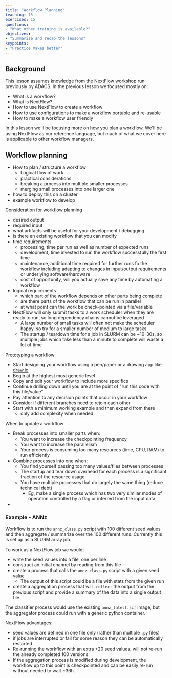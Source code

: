 ```yaml
---
title: "Workflow Planning"
teaching: 15
exercises: 15
questions:
- "What other training is available?"
objectives:
- "Summarize and recap the lessons"
keypoints:
- "Practice makes better"
---
```


## Background
This lesson assumes knowledge from the [NextFlow workshop](https://carpentries-incubator.github.io/Pipeline_Training_with_Nextflow/) run previously by ADACS.
In the previous lesson we focused mostly on:
- What is a workflow?
- What is NextFlow?
- How to use NextFlow to create a workflow
- How to use configurations to make a workflow portable and re-usable
- How to make a workflow user friendly

In this lesson we'll be focusing more on how you plan a workflow.
We'll be using NextFlow as our reference language, but much of what we cover here is applicable to other workflow managers.


<!-- Article about different [workflow managers](https://www.nature.com/articles/s41598-021-99288-8). -->

## Workflow planning
- How to plan / structure a workflow
  - Logical flow of work 
  - practical considerations
  - breaking a process into multiple smaller processes
  - merging small processes into one larger one
- how to deploy this on a cluster
- example workflow to develop

Consideration for workflow planning
- desired output 
- required input
- what artifacts will be useful for your development / debugging
- is there an existing workflow that you can modify
- time requirements
  - processing, time per run as well as number of expected runs
  - development, time invested to run the workflow successfully the first time
  - maintenance, additional time required for further runs fo the workflow including adapting to changes in input/output requirements or underlying software/hardware
  - cost of opportunity, will you actually save any time by automating a workflow
- logical requirements
  - which part of the workflow depends on other parts being complete
  - are there parts of the workflow that can be run in parallel
  - at what point can the work be check-pointed via a file/variable
- NextFlow will only submit tasks to a work scheduler when they are ready to run, so long dependency chains cannot be leveraged
  - A large number of small tasks will often not make the scheduler happy, so try for a smaller number of medium to large tasks
  - The startup / teardown time for a job in SLURM can be ~10-30s, so multiple jobs which take less than a minute to complete will waste a lot of time

Prototyping a workflow
- Start designing your workflow using a pen/paper or a drawing app like [draw.io](https://app.diagrams.net/)
- Begin at the highest most generic level
- Copy and edit your workflow to include more specifics
- Continue drilling down until you are at the point of "run this code with this file/value"
- Pay attention to any decision points that occur in your workflow
- Consider if different branches need to rejoin each other
- Start with a minimum working example and then expand from there
  - only add complexity when needed


When to update a workflow
- Break processes into smaller parts when:
  - You want to increase the checkpointing frequency
  - You want to increase the parallelism
  - Your process is consuming too many resources (time, CPU, RAM) to run efficiently
- Combine processes into one when:
  - You find yourself passing too many values/files between processes
  - The startup and tear down overhead for each process is a significant fraction of the resource usage
  - You have multiple processes that do largely the same thing (reduce technical debt)
    - Eg, make a single process which has two very similar modes of operation controlled by a flag or inferred from the input data
- 

### Example - ANNz

Workflow is to run the `annz_class.py` script with 100 different seed values and then aggregate / summarize over the 100 different runs.
Currently this is set up as a SLURM array job.

To work as a NextFlow job we would:
- write the seed values into a file, one per line
- construct an initial channel by reading from this file
- create a process that calls the `annz_class.py` script with a given seed value
  - The output of this script could be a file with stats from the given run
- create a aggregation process that will `.collect` the output from the previous script and provide a summary of the data into a single output file

The classifier process would use the existing `annz_latest.sif` image, but the aggregator process could run with a generic python container.

NextFlow advantages:
- seed values are defined in one file only (rather than multiple `.py` files)
- if jobs are interrupted or fail for some reason they can be automatically restarted
- Re-running the workflow with an extra +20 seed values, will not re-run the already completed 100 versions
- If the aggregation process is modified during development, the workflow up to this point is checkpointed and can be easily re-run without needed to wait ~36h.
